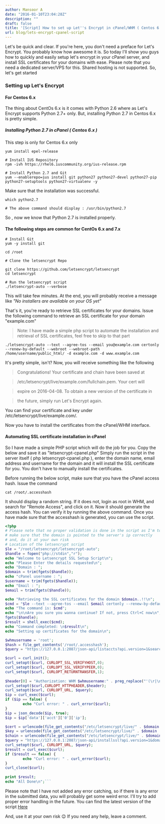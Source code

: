 ```yaml
---
author: Mansoor A
date: "2016-01-10T23:04:28Z"
description: ""
draft: false
title: '[Script] How to set up Let''s Encrypt in cPanel/WHM ( Centos 6.x / 7.x )'
url: blog/lets-encrypt-cpanel-script
---
```



Let's be quick and clear. If you're here, you don't need a preface for Let's Encrypt. You probably know how awesome it is. So today I'll show you guys how to quickly and easily setup let's encrypt in your cPanel server, and install SSL certificates for your domains with ease. Please note that you need a dedicated server/VPS for this. Shared hosting is not supported. So, let's get started

 

### Setting up Let's Encrypt

#### For Centos 6.x

The thing about CentOs 6.x is it comes with Python 2.6 where as Let's Encrypt supports Python 2.7+ only. But, installing Python 2.7 in Centos 6.x is pretty simple.

##### Installing Python 2.7 in cPanel ( Centos 6.x )

This step is only for Centos 6.x only

```# Install Epel Repository
yum install epel-release

# Install IUS Repository
rpm -ivh https://rhel6.iuscommunity.org/ius-release.rpm

# Install Python 2.7 and Git
yum --enablerepo=ius install git python27 python27-devel python27-pip python27-setuptools python27-virtualenv -y
```

Make sure that the installation was successful.

```
which python2.7

# The above command should display : /usr/bin/python2.7
```

So , now we know that Python 2.7 is installed properly.

#### The following steps are common for CentOs 6.x and 7.x

```
# Install Git
yum -y install git

cd /root

# Clone the letsencrypt Repo

git clone https://github.com/letsencrypt/letsencrypt
cd letsencrypt

# Run the letsencrypt script
./letsencrypt-auto --verbose
```

This will take few minutes. At the end, you will probably receive a message like _"No installers are available on your OS yet"_

That's it, you're ready to retrieve SSL certificates for your domains. Issue the following command to retrieve an SSL certificate for your domain "example.com"

> Note: I have made a simple php script to automate the installation and retrieval of SSL certificates, feel free to skip to that part

```
./letsencrypt-auto --text --agree-tos --email you@example.com certonly --renew-by-default --webroot --webroot-path /home/username/public_html/ -d example.com -d www.example.com
```

It's pretty simple, isn't? Now, you will receive something like the following

> Congratulations! Your certificate and chain have been saved at
  
> /etc/letsencrypt/live/example.com/fullchain.pem. Your cert will
  
> expire on 2016-04-08. To obtain a new version of the certificate in
  
> the future, simply run Let's Encrypt again.

You can find your certificate and key under /etc/letsencrypt/live/example.com/.

Now you have to install the certificates from the cPanel/WHM interface.

#### Automating SSL certificate installation in cPanel

So I have made a simple PHP script which will do the job for you. Copy the below and save it as "letsencrypt-cpanel.php" Simply run the script in the server itself ( php letsencrypt-cpanel.php ), enter the domain name, email address and username for the domain and it will install the SSL certificate for you. You don't have to manually install the certificates.

Before running the below script, make sure that you have the cPanel access hash. Issue the command

```
cat /root/.accesshash
```

It should display a random string. If it does not, login as root in WHM, and search for "Remote Access", and click on it. Now it should generate the access hash. You can verify it by running the above command. Once you have made sure that the accesshash is generated, you can use the script.

```php
<?php
# Please note that no proper validation is done in the script as I'm too lazy for that
# make sure that the domain is pointed to the server's ip correctly
# and, do it at your own risk
# Location of the letsencrypt script
$le = "/root/letsencrypt/letsencrypt-auto";
$handle = fopen("php://stdin","r");
echo "Welcome to Letsencrypt SSL Setup Script\n";
echo "Please Enter the details requested\n";
echo "Domain : ";
$domain = trim(fgets($handle));
echo "cPanel username : ";
$username = trim(fgets($handle));
echo "Email : ";
$email = trim(fgets($handle));

echo "Retrieving the SSL certificates for the domain $domain..!!\n";
$cmd = "$le --text --agree-tos --email $email certonly --renew-by-default --webroot --webroot-path /home/$username/public_html/ -d $domain";
echo "The command is: $cmd";
echo "\n\nAre you sure you wanna continue? If not, press Ctrl+C now\n";
fgets($handle);
$result = shell_exec($cmd);
echo "Command completed: \n$result\n";
echo "Setting up certificates for the domain\n";

$whmusername = 'root';
$hash = file_get_contents('/root/.accesshash');
$query = "https://127.0.0.1:2087/json-api/listaccts?api.version=1&search=$username&searchtype=user";

$curl = curl_init();
curl_setopt($curl, CURLOPT_SSL_VERIFYHOST,0);
curl_setopt($curl, CURLOPT_SSL_VERIFYPEER,0);
curl_setopt($curl, CURLOPT_RETURNTRANSFER,1);
  
$header[0] = "Authorization: WHM $whmusername:" . preg_replace("'(\r|\n)'","",$hash);
curl_setopt($curl,CURLOPT_HTTPHEADER,$header);
curl_setopt($curl, CURLOPT_URL, $query);
$ip = curl_exec($curl);
if ($ip == false) {
        echo "Curl error: " . curl_error($curl);
}
$ip = json_decode($ip, true);
$ip = $ip['data']['acct']['0']['ip'];

$cert = urlencode(file_get_contents("/etc/letsencrypt/live/" . $domain . "/cert.pem"));
$key = urlencode(file_get_contents("/etc/letsencrypt/live/" . $domain . "/privkey.pem"));
$chain = urlencode(file_get_contents("/etc/letsencrypt/live/" . $domain . "/chain.pem"));
$query = "https://127.0.0.1:2087/json-api/installssl?api.version=1&domain=$domain&crt=$cert&key=$key&cab=$chain&ip=$ip";
curl_setopt($curl, CURLOPT_URL, $query);
$result = curl_exec($curl);
if ($result == false) {
        echo "Curl error: " . curl_error($curl);
}
curl_close($curl);
  
print $result;
echo "All Done\n";```
```

Please note that I have not added any error catching, so if there is any error in the submitted data, you will probably get some weird error. I'll try to add proper error handling in the future. You can find the latest version of the script <a href="https://github.com/MansoorMajeed/Letsencrypt-Cpanel-Installer" target="_blank">Here</a>

And, use it at your own risk 😉 If you need any help, leave a comment.

